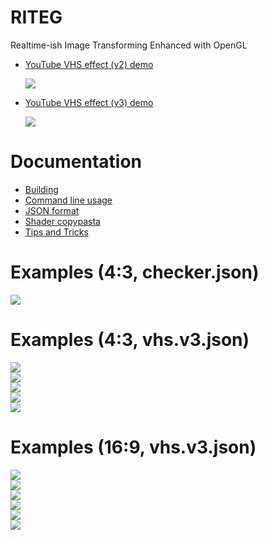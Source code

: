 # RITEG
Realtime-ish Image Transforming Enhanced with OpenGL  

* [YouTube VHS effect (v2) demo](https://www.youtube.com/watch?v=AqyeJKgVvjk)  

  [![](http://img.youtube.com/vi/AqyeJKgVvjk/maxresdefault.jpg)](https://www.youtube.com/watch?v=AqyeJKgVvjk)  

* [YouTube VHS effect (v3) demo](https://www.youtube.com/watch?v=YYPVdMJoNWc)  

  [![](http://img.youtube.com/vi/YYPVdMJoNWc/maxresdefault.jpg)](https://www.youtube.com/watch?v=YYPVdMJoNWc)  

# Documentation
* [Building](docs/00_building.md)
* [Command line usage](docs/01_commandline.md)
* [JSON format](docs/02_json_format.md)
* [Shader copypasta](docs/03_shader_copypasta.md)
* [Tips and Tricks](docs/04_tips_and_tricks.md)

# Examples (4:3, checker.json)
![](checker43.png)  

# Examples (4:3, vhs.v3.json)
![](vhs43-01.png)  
![](vhs43-02.png)  
![](vhs43-03.png)  
![](vhs43-04.png)  
![](vhs43-05.png)  

# Examples (16:9, vhs.v3.json)
![](vhs169-01.png)  
![](vhs169-02.png)  
![](vhs169-03.png)  
![](vhs169-04.png)  
![](vhs169-05.png)  
![](vhs169-06.png)  
